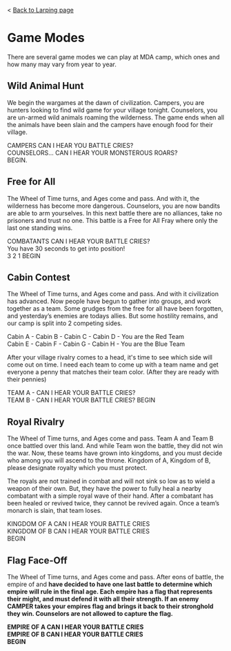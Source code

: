 < [Back to Larping page](README.md)

# Game Modes
There are several game modes we can play at MDA camp, which ones and how many may vary from year to year.

## Wild Animal Hunt
We begin the wargames at the dawn of civilization. Campers, you are hunters looking to find wild game for your village tonight. Counselors, you are un-armed wild animals roaming the wilderness. The game ends when all the animals have been slain and the campers have enough food for their village.

CAMPERS CAN I HEAR YOU BATTLE CRIES? <br>
COUNSELORS... CAN I HEAR YOUR MONSTEROUS ROARS? <br>
BEGIN.

## Free for All
The Wheel of Time turns, and Ages come and pass. And with it, the wilderness has become more dangerous. Counselors, you are now bandits are able to arm yourselves. In this next battle there are no alliances, take no prisoners and trust no one. This battle is a Free for All Fray where only the last one standing wins. 

COMBATANTS CAN I HEAR YOUR BATTLE CRIES? <br>
You have 30 seconds to get into position! <br>
3 2 1 BEGIN

## Cabin Contest
The Wheel of Time turns, and Ages come and pass. And with it civilization has advanced. Now people have begun to gather into groups, and work together as a team. Some grudges from the free for all have been forgotten, and yesterday’s enemies are todays allies. But some hostility remains, and our camp is split into 2 competing sides. 

Cabin A - Cabin B - Cabin C - Cabin D - You are the Red Team <br>
Cabin E - Cabin F - Cabin G - Cabin H - You are the Blue Team

After your village rivalry comes to a head, it's time to see which side will come out on time. I need each team to come up with a team name and get everyone a penny that matches their team color. (After they are ready with their pennies)

TEAM A - CAN I HEAR YOUR BATTLE CRIES? <br>
TEAM B - CAN I HEAR YOUR BATTLE CRIES?
BEGIN

## Royal Rivalry
The Wheel of Time turns, and Ages come and pass. Team A and Team B once battled over this land. And while Team <winner> won the battle, they did not win the war. Now, these teams have grown into kingdoms, and you must decide who among you will ascend to the throne. Kingdom of A, Kingdom of B, please designate royalty which you must protect. 

The royals are not trained in combat and will not sink so low as to wield a weapon of their own. But, they have the power to fully heal a nearby combatant with a simple royal wave of their hand. After a combatant has been healed or revived twice, they cannot be revived again. Once a team’s monarch is slain, that team loses.

KINGDOM OF A CAN I HEAR YOUR BATTLE CRIES <br>
KINGDOM OF B CAN I HEAR YOUR BATTLE CRIES <br>
BEGIN

## Flag Face-Off
The Wheel of Time turns, and Ages come and pass. After eons of battle, the empire of <A> and <B> have decided to have one last battle to determine which empire will rule in the final age. Each empire has a flag that represents their might, and must defend it with all their strength. If an enemy CAMPER takes your empires flag and brings it back to their stronghold they win. Counselors are not allowed to capture the flag. 

EMPIRE OF A CAN I HEAR YOUR BATTLE CRIES <br>
EMPIRE OF B CAN I HEAR YOUR BATTLE CRIES <br>
BEGIN
